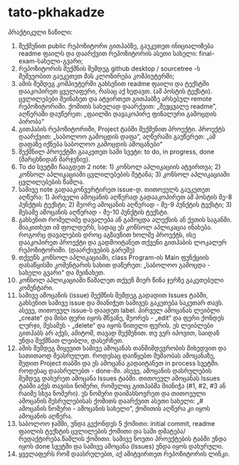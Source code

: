 ﻿# tato-pkhakadze
პრაქტიკული ნაწილი:
1.	შექმენით public რეპოზიტორი გითჰაბზე, გაუკეთეთ ინიციალიზება readme ფაილს და დაარქვით რეპოზიტორის ასეთი სახელი: final-exam-სახელი-გვარი;
2.	რეპოზიტორის შექმნის შემდეგ github desktop / sourcetree -ს მეშვეობით გაუკეთეთ მას კლონირება კომპიუტერში;
3.	ამის შემდეგ კომპიუტერში გახსენით readme ფაილი და ტექსტში დააკოპირეთ ყველაფერი, რასაც აქ ხედავთ. (ამ პოსტის ტექსტი). ცვლილებები შეინახეთ და ატვირთეთ გითჰაბზე არსებულ remote რეპოზიტორიში. ქომითს სახელად დაარქვით: „შევცვალე readme”, აღწერაში დაუწერეთ: „ფაილში დავაკოპირე ფინალური გამოცდის პირობა“
4.	გითჰაბის რეპოზიტორიში, Project ტაბში შექმენით პროექტი. პროექტს დაარქვით: „საბოლოო გამოცდის დაფა“, აღწერაში გაუწერეთ: „ამ დაფაზე იქნება საბოლოო გამოცდის ამოცანები“
5.	შექმნილ პროექტში გააკეთეთ სამი სვეტი: to do, in progress, done (მარცხნიდან მარჯვნივ).
6.	To do სვეტში ჩააგდეთ 2 note: 1) კონსოლ აპლიკაციის ატვირთვა; 2) კონსოლ აპლიკაციაში ცვლილებების შეტანა; 3) კონსოლ აპლიკაციაში ცვლილებების წაშლა.
7.	სამივე note გადააკონვერტირეთ issue-დ. თითოეულს გაუკეთეთ აღწერა: 1) პირველი ამოცანის აღწერად გადააკოპირეთ ამ პოსტის მე-8 პუნქტის ტექსტი; 2) მეორე ამოცანის აღწერად - მე-9 პუნქტის ტექსტი; 3) მესამე ამოცანის აღწერად - მე-10 პუნქტის ტექსტი. 
8.	გახსენით რომელიმე დავალება ან გამოცდა ალექსის ან ქეთის საგანში. მიაკითხეთ იმ ფოლდერს, სადაც ეს კონსოლ აპლიკაცია ინახება. როგორც დავალების დროც აგზავნით ხოლმე პროექტს, ისე დააკოპირეთ პროექტი და გადმოიტანეთ თქვენი გითჰაბის ლოკალურ რეპოზიტორიში. (დაარქივების გარეშე)
9.	თქვენს კონსოლ აპლიკაციაში, class Program-ის Main ფუნქციის დასაწყისში კომენტარის სახით დაწერეთ: „საბოლოო გამოცდა - სახელი გვარი“ და შეინახეთ.
10.	კონსოლ აპლიკაციაში წაშალეთ თქვენ მიერ წინა ჯერზე გაკეთებული კომენტარი.
11.	სამივე ამოცანის (issue) შექმნის შემდეგ გადადით Issues ტაბში, გახსენით სამივე issue და მიანიჭეთ სამივეს გაკეთება საკუთარ თავს. ასევე, თითოეულ issue-ს დაადეთ label. პირველ ამოცანას ლეიბლი „create“ და მისი ფერი იყოს მწვანე, მეორეს - „edit“ და ფერი ქონდეს ლურჯი, მესამეს - „delete“ და იყოს წითელი ფერის. ეს ლეიბლები გითჰაბს არ აქვს, ამიტომ, თავად შექმენით. თუ ვერ იპოვით, საიდან უნდა შექმნათ ლეიბლი, დასერჩეთ.
12.	ამის შემდეგ მიყევით სამივე ამოცანას თანმიმდევრობის მიხედვით და სათითაოდ შეასრულეთ. როდესაც დაიწყებთ მუშაობას ამოცანაზე, შედით Project თაბში და ეს ამოცანა გადაიტანეთ in process სვეტში. როდესაც დაასრულებთ - done-ში. ასევე, ამოცანის დასრულების შემდეგ დახურეთ ამოცანა Issues ტაბში. თითოეულ ამოცანას Issues ტაბში აქვს თავისი ნომერი, რომელიც გითჰაბმა მიანიჭა (#1, #2, #3 ან რაიმე სხვა ნომერი). ეს ნომერი დაიმახსოვრეთ და თითოეული ამოცანის შესრულებისას ქომითს დაარქვით ასეთი სახელი: „# ამოცანის ნომერი - ამოცანის სახელი“, ქომითის აღწერა კი იყოს ამოცანის აღწერა.
13.	საბოლოო ჯამში, უნდა გვქონდეს 5 ქომითი: initial commit, readme ფაილის ტექსტის ცვლილების ქომითი და სამი დმატება/რედაქტირება.წაშლის ქომითი. სამივე ნოუთი პროექტების ტაბში უნდა იყოს done სვეტში და სამივე ამოცანა (Issues) უნდა იყოს დახურული.
14.	ყველაფერს რომ დაასრულებთ, აქ ამიტვირთეთ რეპოზიტორის ლინკი.
